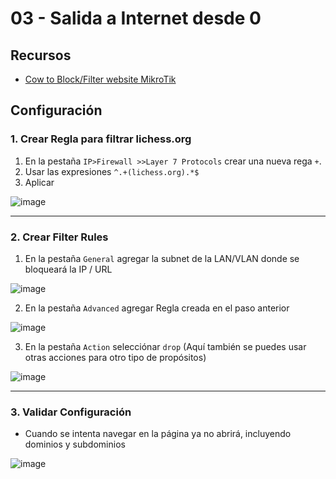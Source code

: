 # 03 - Salida a Internet desde 0

## Recursos

- [Cow to Block/Filter website MikroTik](https://www.youtube.com/watch?v=dNswOyvLT4w)

## Configuración

### 1. Crear Regla para filtrar lichess.org

1. En la pestaña `IP>Firewall >>Layer 7 Protocols` crear una nueva rega `+`.
2. Usar las expresiones `^.+(lichess.org).*$`
3. Aplicar

![image](https://github.com/user-attachments/assets/10c12666-53a3-49b3-a397-e29e8b3a9839)

---

### 2. Crear Filter Rules

1. En la pestaña `General` agregar la subnet de la LAN/VLAN donde se bloqueará la IP / URL

![image](https://github.com/user-attachments/assets/da98050c-cba4-466e-a7e5-c6c73cb0064b)

2. En la pestaña `Advanced` agregar Regla creada en el paso anterior

![image](https://github.com/user-attachments/assets/ccbfedd8-353c-4164-a157-19f2997a7193)

3. En la pestaña `Action` selecciónar `drop` (Aquí también se puedes usar otras acciones para otro tipo de propósitos)

![image](https://github.com/user-attachments/assets/0763f500-7290-442b-bf53-ff7615156ee7)

---

### 3. Validar Configuración

- Cuando se intenta navegar en la página ya no abrirá, incluyendo dominios y subdominios

![image](https://github.com/user-attachments/assets/26ddd808-1f90-4941-8f0c-3d49e0518b45)









